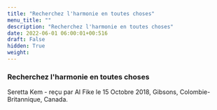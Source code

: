 ```yaml
---
title: "Recherchez l'harmonie en toutes choses"
menu_title: ""
description: "Recherchez l'harmonie en toutes choses"
date: 2022-06-01 06:00:01+00:516
draft: False
hidden: True
weight:
---
```

### Recherchez l'harmonie en toutes choses

Seretta Kem - reçu par Al Fike le 15 Octobre 2018, Gibsons, Colombie-Britannique, Canada.



